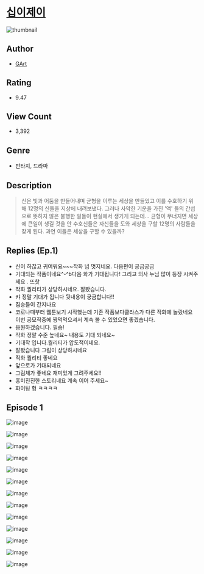 # [십이제이](https://comic.naver.com/challenge/list?titleId=810931)
![thumbnail](https://image-comic.pstatic.net/user_contents_data/challenge_comic/2023/05/25/365793/upload_7161063595594494003_480x623.jpeg)

## Author
- [GArt](https://comic.naver.com/artistTitle?id=365793)

## Rating
- 9.47

## View Count
- 3,392

## Genre
- 판타지, 드라마

## Description
> 신은 빛과 어둠을 만들어내며 균형을 이루는 세상을 만들었고 이를 수호하기 위해 12명의 신들을 지상에 내려보낸다. 그러나 사악한 기운을 가진 '액' 들의 간섭으로 뜻하지 않은 불행한 일들이 현실에서 생기게 되는데... 균형이 무너지면 세상에 큰일이 생길 것을 안 수호신들은 자신들을 도와 세상을 구할 12명의 사람들을 찾게 된다. 과연 이들은 세상을 구할 수 있을까?

## Replies (Ep.1)
- 신이 하찮고 귀여워요~~~작화 넘 멋지네요. 다음편이 궁금궁금
- 기대되는 작품이네요^-^b다음 화가 기대됩니다! 그리고 의사 누님 많이 등장 시켜주세요 . 뜨핫
- 작화 퀄리티가 상당하시네요. 잘봤습니다.
- 캬 정말 기대가 됩니다 뒷내용이 궁금합니다!!
- 짐승들이 간지나요
- 코로나때부터 웹툰보기 시작했는데 기존 작품보다클라스가 다른 작화에 놀랐네요 이번 공모작중에 짱먹먹으셔서 계속 볼 수 있었으면 좋겠습니다.
- 응원하겠습니다. 필승!
- 작화 정말 수준 높네요~ 내용도 기대 되네요~
- 기대작 입니다.퀄리티가 압도적이네요.
- 잘봤습니다 그림이 상당하시네요
- 직화 퀄리티 좋네요
- 앞으로가 기대되네요
- 그림체가 좋네요 재미있게 그려주세요!!
- 흥미진진한 스토리네요 계속 이어 주세요~
- 화이팅 형 ㅋㅋㅋㅋ

## Episode 1
![image](https://image-comic.pstatic.net/user_contents_data/challenge_comic/2023/05/25/365793/upload_7005130654676891188.jpeg)

![image](https://image-comic.pstatic.net/user_contents_data/challenge_comic/2023/05/25/365793/upload_7377240570367992674.jpeg)

![image](https://image-comic.pstatic.net/user_contents_data/challenge_comic/2023/05/25/365793/upload_3473736775018898994.jpeg)

![image](https://image-comic.pstatic.net/user_contents_data/challenge_comic/2023/05/25/365793/upload_7364568672296448057.jpeg)

![image](https://image-comic.pstatic.net/user_contents_data/challenge_comic/2023/05/25/365793/upload_3991933315244515683.jpeg)

![image](https://image-comic.pstatic.net/user_contents_data/challenge_comic/2023/05/25/365793/upload_7075262097565824051.jpeg)

![image](https://image-comic.pstatic.net/user_contents_data/challenge_comic/2023/05/25/365793/upload_3774635737751774053.jpeg)

![image](https://image-comic.pstatic.net/user_contents_data/challenge_comic/2023/05/25/365793/upload_4121749342474613601.jpeg)

![image](https://image-comic.pstatic.net/user_contents_data/challenge_comic/2023/05/25/365793/upload_3618983579572462945.jpeg)

![image](https://image-comic.pstatic.net/user_contents_data/challenge_comic/2023/05/25/365793/upload_3835158355336705381.jpeg)

![image](https://image-comic.pstatic.net/user_contents_data/challenge_comic/2023/05/25/365793/upload_3906980635850716258.jpeg)

![image](https://image-comic.pstatic.net/user_contents_data/challenge_comic/2023/05/25/365793/upload_3833184752718002534.jpeg)

![image](https://image-comic.pstatic.net/user_contents_data/challenge_comic/2023/05/25/365793/upload_3775205288351707494.jpeg)
